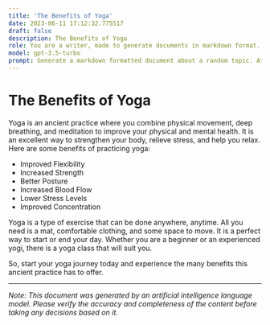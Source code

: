 ```yaml
---
title: 'The Benefits of Yoga'
date: 2023-06-11 17:12:32.775517
draft: false
description: The Benefits of Yoga
role: You are a writer, made to generate documents in markdown format. It is very important that all of the documents you generate are in valid markdown format.
model: gpt-3.5-turbo
prompt: Generate a markdown formatted document about a random topic. At the bottom, include a disclaimer explaining that the document was generated by you. The first line of the document should be the title. Make sure that the entire document is in proper markdown format, using a mix of various tags to make the document visually appealing.
---
```


# The Benefits of Yoga

Yoga is an ancient practice where you combine physical movement, deep breathing, and meditation to improve your physical and mental health. It is an excellent way to strengthen your body, relieve stress, and help you relax. Here are some benefits of practicing yoga:

- Improved Flexibility
- Increased Strength
- Better Posture
- Increased Blood Flow
- Lower Stress Levels
- Improved Concentration

Yoga is a type of exercise that can be done anywhere, anytime. All you need is a mat, comfortable clothing, and some space to move. It is a perfect way to start or end your day. Whether you are a beginner or an experienced yogi, there is a yoga class that will suit you.

So, start your yoga journey today and experience the many benefits this ancient practice has to offer.

---

*Note: This document was generated by an artificial intelligence language model. Please verify the accuracy and completeness of the content before taking any decisions based on it.*